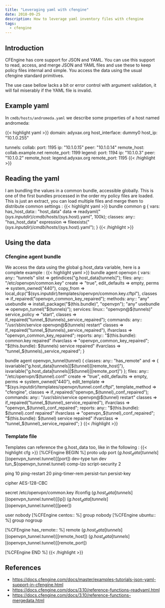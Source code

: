 ```yaml
---
title: "Leveraging yaml with cfengine"
date: 2018-09-25
description: How to leverage yaml inventory files with cfengine
tags:
  - cfengine
---
```


## Introduction

CFEngine has core support for JSON and YAML. You can use this support to read, access, and merge JSON and YAML files and use these to keep policy files internal and simple. You
access the data using the usual cfengine standard primitives.

The use case bellow lacks a bit or error control with argument validation, it will fail miserably if the YAML file is invalid.

## Example yaml

In `cmdb/hosts/andromeda.yaml` we describe some properties of a host named andromeda:

{{< highlight yaml >}}
domain: adyxax.org
host_interface: dummy0
host_ip: "10.1.0.255"

tunnels:
    collab:
        port: 1195
        ip: "10.1.0.15"
        peer: "10.1.0.14"
        remote_host: collab.example.net
        remote_port: 1199
    legend:
        port: 1194
        ip: "10.1.0.3"
        peer: "10.1.0.2"
        remote_host: legend.adyxax.org
        remote_port: 1195
{{< /highlight >}}

## Reading the yaml

I am bundling the values in a common bundle, accessible globally. This is one of the first bundles processed in the order my policy files are loaded. This is just an extract, you can load multiple files and merge them to distribute common
settings :
{{< highlight yaml >}}
bundle common g
{
    vars:
        has_host_data::
            "host_data" data => readyaml("$(sys.inputdir)/cmdb/hosts/$(sys.host).yaml", 100k);
    classes:
        any::
            "has_host_data" expression => fileexists("$(sys.inputdir)/cmdb/hosts/$(sys.host).yaml");
}
{{< /highlight >}}

## Using the data

### Cfengine agent bundle

We access the data using the global g.host_data variable, here is a complete example :
{{< highlight yaml >}}
bundle agent openvpn
{
    vars:
        any::
            "tunnels" slist => getindices("g.host_data[tunnels]");
    files:
        any::
            "/etc/openvpn/common.key"
                create => "true",
                edit_defaults => empty,
                perms => system_owned("440"),
                copy_from => local_dcp("$(sys.inputdir)/templates/openvpn/common.key.cftpl"),
                classes => if_repaired("openvpn_common_key_repaired");
    methods:
        any::
            "any" usebundle => install_package("$(this.bundle)", "openvpn");
            "any" usebundle => openvpn_tunnel("$(tunnels)");
    services:
        linux::
            "openvpn@$(tunnels)"
                service_policy => "start",
                classes => if_repaired("tunnel_$(tunnels)_service_repaired");
    commands:
        any::
            "/usr/sbin/service openvpn@$(tunnels) restart"
                classes => if_repaired("tunnel_$(tunnels)_service_repaired"),
                ifvarclass => "openvpn_common_key_repaired";
    reports:
        any::
            "$(this.bundle): common.key repaired" ifvarclass => "openvpn_common_key_repaired";
            "$(this.bundle): $(tunnels) service repaired" ifvarclass => "tunnel_$(tunnels)_service_repaired";
}
 
bundle agent openvpn_tunnel(tunnel)
{
    classes:
        any::
            "has_remote" and => { isvariable("g.host_data[tunnels][$(tunnel)][remote_host]"),
                                  isvariable("g.host_data[tunnels][$(tunnel)][remote_port]") };
    files:
        any::
            "/etc/openvpn/$(tunnel).conf"
                create => "true",
                edit_defaults => empty,
                perms => system_owned("440"),
                edit_template => "$(sys.inputdir)/templates/openvpn/tunnel.conf.cftpl",
                template_method => "cfengine",
                classes => if_repaired("openvpn_$(tunnel)_conf_repaired");
    commands:
        any::
            "/usr/sbin/service openvpn@$(tunnel) restart"
                classes => if_repaired("tunnel_$(tunnel)_service_repaired"),
                ifvarclass => "openvpn_$(tunnel)_conf_repaired";
    reports:
        any::
            "$(this.bundle): $(tunnel).conf repaired" ifvarclass => "openvpn_$(tunnel)_conf_repaired";
            "$(this.bundle): $(tunnel) service repaired" ifvarclass => "tunnel_$(tunnel)_service_repaired";
}
{{< /highlight >}}

### Template file

Templates can reference the g.host_data too, like in the following :
{{< highlight cfg >}}
[%CFEngine BEGIN %]
proto udp
port $(g.host_data[tunnels][$(openvpn_tunnel.tunnel)][port])
dev-type tun
dev tun_$(openvpn_tunnel.tunnel)
comp-lzo
script-security 2

ping 10
ping-restart 20
ping-timer-rem
persist-tun
persist-key

cipher AES-128-CBC

secret /etc/openvpn/common.key
ifconfig $(g.host_data[tunnels][$(openvpn_tunnel.tunnel)][ip]) $(g.host_data[tunnels][$(openvpn_tunnel.tunnel)][peer])

user nobody
[%CFEngine centos:: %]
group nobody
[%CFEngine ubuntu:: %]
group nogroup

[%CFEngine has_remote:: %]
remote $(g.host_data[tunnels][$(openvpn_tunnel.tunnel)][remote_host]) $(g.host_data[tunnels][$(openvpn_tunnel.tunnel)][remote_port])

[%CFEngine END %]
{{< /highlight >}}

## References
- https://docs.cfengine.com/docs/master/examples-tutorials-json-yaml-support-in-cfengine.html
- https://docs.cfengine.com/docs/3.10/reference-functions-readyaml.html
- https://docs.cfengine.com/docs/3.10/reference-functions-mergedata.html
